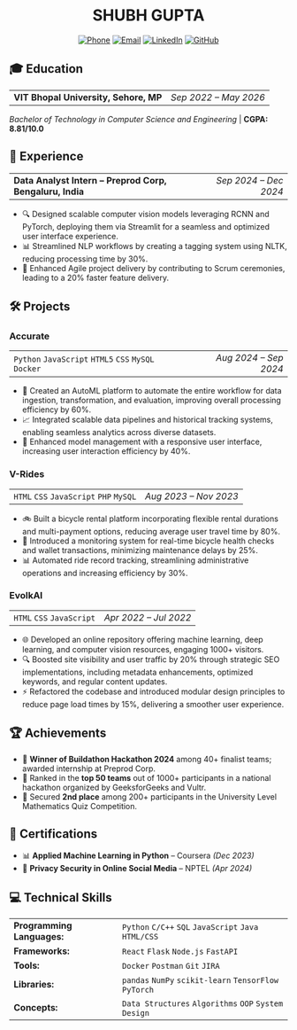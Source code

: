 # <div align="center">SHUBH GUPTA</div>

<div align="center">

[![Phone](https://img.shields.io/badge/-+91%208737976728-gray?style=flat-square&logo=phone)](tel:+918737976728)
[![Email](https://img.shields.io/badge/-shubhorai12@gmail.com-c14438?style=flat-square&logo=Gmail&logoColor=white)](mailto:shubhorai12@gmail.com)
[![LinkedIn](https://img.shields.io/badge/-LinkedIn-0072b1?style=flat-square&logo=LinkedIn&logoColor=white)](https://linkedin.com/in/ishubhgupta)
[![GitHub](https://img.shields.io/badge/-GitHub-181717?style=flat-square&logo=github)](https://github.com/ishubhgupta)

</div>

## 🎓 Education

<div align="left">
  <table width="100%" border="0" cellspacing="0" cellpadding="0">
    <tr>
      <td align="left"><strong>VIT Bhopal University, Sehore, MP</strong></td>
      <td align="right"><em>Sep 2022 – May 2026</em></td>
    </tr>
  </table>
</div>

_Bachelor of Technology in Computer Science and Engineering_ | **CGPA: 8.81/10.0**

## 💼 Experience

<div align="left">
  <table width="100%" border="0" cellspacing="0" cellpadding="0">
    <tr>
      <td align="left"><strong>Data Analyst Intern – Preprod Corp, Bengaluru, India</strong></td>
      <td align="right"><em>Sep 2024 – Dec 2024</em></td>
    </tr>
  </table>
</div>

- 🔍 Designed scalable computer vision models leveraging RCNN and PyTorch, deploying them via Streamlit for a seamless and optimized user interface experience.
- 📊 Streamlined NLP workflows by creating a tagging system using NLTK, reducing processing time by 30%.
- 🚀 Enhanced Agile project delivery by contributing to Scrum ceremonies, leading to a 20% faster feature delivery.

## 🛠️ Projects

### Accurate

<div align="left">
  <table width="100%" border="0" cellspacing="0" cellpadding="0">
    <tr>
      <td align="left"><code>Python</code> <code>JavaScript</code> <code>HTML5</code> <code>CSS</code> <code>MySQL</code> <code>Docker</code></td>
      <td align="right"><em>Aug 2024 – Sep 2024</em></td>
    </tr>
  </table>
</div>

- 🤖 Created an AutoML platform to automate the entire workflow for data ingestion, transformation, and evaluation, improving overall processing efficiency by 60%.
- 📈 Integrated scalable data pipelines and historical tracking systems, enabling seamless analytics across diverse datasets.
- 👥 Enhanced model management with a responsive user interface, increasing user interaction efficiency by 40%.

### V-Rides

<div align="left">
  <table width="100%" border="0" cellspacing="0" cellpadding="0">
    <tr>
      <td align="left"><code>HTML</code> <code>CSS</code> <code>JavaScript</code> <code>PHP</code> <code>MySQL</code></td>
      <td align="right"><em>Aug 2023 – Nov 2023</em></td>
    </tr>
  </table>
</div>

- 🚲 Built a bicycle rental platform incorporating flexible rental durations and multi-payment options, reducing average user travel time by 80%.
- 📱 Introduced a monitoring system for real-time bicycle health checks and wallet transactions, minimizing maintenance delays by 25%.
- 📊 Automated ride record tracking, streamlining administrative operations and increasing efficiency by 30%.

### EvolkAI

<div align="left">
  <table width="100%" border="0" cellspacing="0" cellpadding="0">
    <tr>
      <td align="left"><code>HTML</code> <code>CSS</code> <code>JavaScript</code></td>
      <td align="right"><em>Apr 2022 – Jul 2022</em></td>
    </tr>
  </table>
</div>

- 🌐 Developed an online repository offering machine learning, deep learning, and computer vision resources, engaging 1000+ visitors.
- 🔍 Boosted site visibility and user traffic by 20% through strategic SEO implementations, including metadata enhancements, optimized keywords, and regular content updates.
- ⚡ Refactored the codebase and introduced modular design principles to reduce page load times by 15%, delivering a smoother user experience.

## 🏆 Achievements

- 🥇 **Winner of Buildathon Hackathon 2024** among 40+ finalist teams; awarded internship at Preprod Corp.
- 🏅 Ranked in the **top 50 teams** out of 1000+ participants in a national hackathon organized by GeeksforGeeks and Vultr.
- 🧠 Secured **2nd place** among 200+ participants in the University Level Mathematics Quiz Competition.

## 📜 Certifications

- 📊 **Applied Machine Learning in Python** – Coursera _(Dec 2023)_
- 🔐 **Privacy Security in Online Social Media** – NPTEL _(Apr 2024)_

## 💻 Technical Skills

<table width="100%" border="0" cellspacing="0" cellpadding="0">
  <tr>
    <td><strong>Programming Languages:</strong></td>
    <td><code>Python</code> <code>C/C++</code> <code>SQL</code> <code>JavaScript</code> <code>Java</code> <code>HTML/CSS</code></td>
  </tr>
  <tr>
    <td><strong>Frameworks:</strong></td>
    <td><code>React</code> <code>Flask</code> <code>Node.js</code> <code>FastAPI</code></td>
  </tr>
  <tr>
    <td><strong>Tools:</strong></td>
    <td><code>Docker</code> <code>Postman</code> <code>Git</code> <code>JIRA</code></td>
  </tr>
  <tr>
    <td><strong>Libraries:</strong></td>
    <td><code>pandas</code> <code>NumPy</code> <code>scikit-learn</code> <code>TensorFlow</code> <code>PyTorch</code></td>
  </tr>
  <tr>
    <td><strong>Concepts:</strong></td>
    <td><code>Data Structures</code> <code>Algorithms</code> <code>OOP</code> <code>System Design</code></td>
  </tr>
</table>
